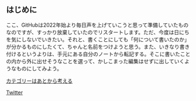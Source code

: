 ## はじめに

ここ、GitHubは2022年始より毎日声を上げていこうと思って準備していたものなのですが、すっかり放棄していたのでリスタートします。ただ、今度は日にちを気にしないでいきたい。それと、書くことにしても「何について書いたのか」が分かるものにしたくて、ちゃんと名前をつけようと思う。また、いきなり書き付けるというよりは、手元にある自分のノートから転記する。そこに書いたことの内から外に出せそうなことを選って、かしこまった編集はせずに出していくようなものにしてみよう。

[カテゴリーはあとから考える](カテゴリーはあとから考える.md)


[Twitter](https://twitter.com/hnymht)
